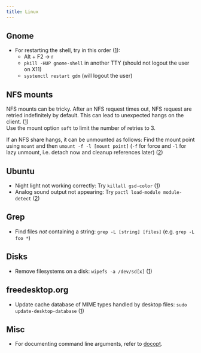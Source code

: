 ```yaml
---
title: Linux
---
```


## Gnome

* For restarting the shell, try in this order ([1](https://wiki.archlinux.org/index.php/GNOME/Troubleshooting#Shell_freezes)):
    - Alt + F2 -> r
    - `pkill -HUP gnome-shell` in another TTY (should not logout the user on X11)
    - `systemctl restart gdm` (will logout the user)

## NFS mounts

NFS mounts can be tricky. After an NFS request times out, NFS request are retried indefinitely by default. This can lead to unexpected hangs on the client. ([1](https://pve.proxmox.com/wiki/Storage:_NFS))  
Use the mount option `soft` to limit the number of retries to 3.

If an NFS share hangs, it can be unmounted as follows: Find the mount point using `mount` and then `umount -f -l [mount point]` (`-f` for force and `-l` for lazy unmount, i.e. detach now and cleanup references later) ([2](https://askubuntu.com/a/292365))

## Ubuntu

* Night light not working correctly: Try `killall gsd-color` ([1](https://askubuntu.com/a/1075340))
* Analog sound output not appearing: Try `pactl load-module module-detect` ([2](https://askubuntu.com/a/1184065))

## Grep

* Find files *not* containing a string: `grep -L [string] [files]` (e.g. `grep -L foo *`)

## Disks

* Remove filesystems on a disk: `wipefs -a /dev/sd[x]` ([1](https://askubuntu.com/a/825032))

## freedesktop.org

* Update cache database of MIME types handled by desktop files: `sudo update-desktop-database` ([1](https://manpages.ubuntu.com/manpages/cosmic/man1/update-desktop-database.1.html))

## Misc

* For documenting command line arguments, refer to [docopt](http://docopt.org/).
